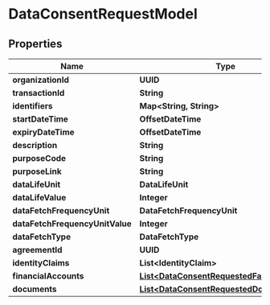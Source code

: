 

# DataConsentRequestModel


## Properties

Name | Type | Description | Notes
------------ | ------------- | ------------- | -------------
**organizationId** | **UUID** |  |  [optional]
**transactionId** | **String** |  |  [optional]
**identifiers** | **Map&lt;String, String&gt;** |  |  [optional]
**startDateTime** | **OffsetDateTime** |  |  [optional]
**expiryDateTime** | **OffsetDateTime** |  |  [optional]
**description** | **String** |  |  [optional]
**purposeCode** | **String** |  |  [optional]
**purposeLink** | **String** |  |  [optional]
**dataLifeUnit** | **DataLifeUnit** |  |  [optional]
**dataLifeValue** | **Integer** |  |  [optional]
**dataFetchFrequencyUnit** | **DataFetchFrequencyUnit** |  |  [optional]
**dataFetchFrequencyUnitValue** | **Integer** |  |  [optional]
**dataFetchType** | **DataFetchType** |  |  [optional]
**agreementId** | **UUID** |  |  [optional]
**identityClaims** | **List&lt;IdentityClaim&gt;** |  |  [optional]
**financialAccounts** | [**List&lt;DataConsentRequestedFaDto&gt;**](DataConsentRequestedFaDto.md) |  |  [optional]
**documents** | [**List&lt;DataConsentRequestedDocumentDto&gt;**](DataConsentRequestedDocumentDto.md) |  |  [optional]



